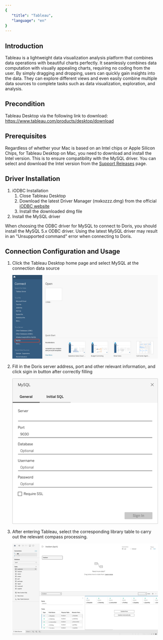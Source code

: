 ```yaml
---
{
   "title": "Tableau",
   "language": "en"
}
---
```


<!--
Licensed to the Apache Software Foundation (ASF) under one
or more contributor license agreements.  See the NOTICE file
distributed with this work for additional information
regarding copyright ownership.  The ASF licenses this file
to you under the Apache License, Version 2.0 (the
"License"); you may not use this file except in compliance
with the License.  You may obtain a copy of the License at
  http://www.apache.org/licenses/LICENSE-2.0
Unless required by applicable law or agreed to in writing,
software distributed under the License is distributed on an
"AS IS" BASIS, WITHOUT WARRANTIES OR CONDITIONS OF ANY
KIND, either express or implied.  See the License for the
specific language governing permissions and limitations
under the License.
-->


## Introduction
Tableau is a lightweight data visualization analysis platform that combines data operations with beautiful charts perfectly. It seamlessly combines data computation with visually appealing charts, requiring no coding from the user. By simply dragging and dropping, users can quickly gain insights into the data. They can explore different views and even easily combine multiple data sources to complete tasks such as data visualization, exploration, and analysis.
## Precondition
Tableau Desktop via the following link to download: https://www.tableau.com/products/desktop/download
## Prerequisites
Regardless of whether your Mac is based on an Intel chips or Apple Silicon Chips, for Tableau Desktop on Mac, you need to download and install the Intel version. This is to ensure compatibility with the MySQL driver. You can select and download the Intel version from the [Support Releases](https://www.tableau.com/support/releases) page.  

## Driver Installation
1. iODBC Installation  
    1. Close Tableau Desktop  
    2. Download the latest Driver Manager (mxkozzz.dmg) from the official [iODBC website](https://www.iodbc.org/dataspace/doc/iodbc/wiki/iodbcWiki/Downloads#Mac%20OS%20X)
    3. Install the downloaded dmg file
2. Install the MySQL driver

When choosing the ODBC driver for MySQL to connect to Doris, you should install the MySQL 5.x ODBC driver. Using the latest MySQL driver may result in an "Unsupported command" error when connecting to Doris.
## Connection Configuration and Usage
1. Click the Tableau Desktop home page and select MySQL at the connection data source

   ![main page](/images/bi-tableau-en-1.png)

2. Fill in the Doris server address, port and other relevant information, and click sigin in button after correctly filling

   ![sign in page](/images/bi-tableau-en-2.png)

3. After entering Tableau, select the corresponding library table to carry out the relevant compass processing.

   ![usage page](/images/bi-tableau-en-3.png)